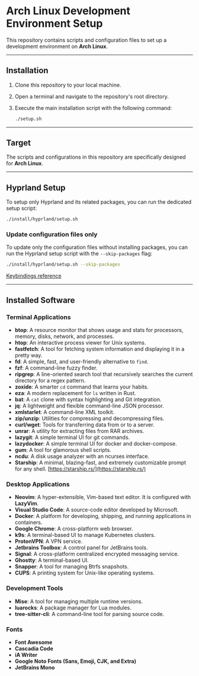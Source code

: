 # Arch Linux Development Environment Setup

This repository contains scripts and configuration files to set up a development environment on **Arch Linux**.

-----

## Installation

1. Clone this repository to your local machine.

2. Open a terminal and navigate to the repository's root directory.

3. Execute the main installation script with the following command:

    ```bash
    ./setup.sh
    ```

-----

## Target

The scripts and configurations in this repository are specifically designed for **Arch Linux**.

-----

## Hyprland Setup

To setup only Hyprland and its related packages, you can run the dedicated setup script:

```bash
./install/hyprland/setup.sh
```

### Update configuration files only

To update only the configuration files without installing packages, you can run the Hyprland setup script with the `--skip-packages` flag:

```bash
./install/hyprland/setup.sh --skip-packages
```

[Keybindings reference](./install/hyprland/README.md)

-----

## Installed Software

### Terminal Applications

* **btop**: A resource monitor that shows usage and stats for processors, memory, disks, network, and processes.
* **htop**: An interactive process viewer for Unix systems.
* **fastfetch**: A tool for fetching system information and displaying it in a pretty way.
* **fd**: A simple, fast, and user-friendly alternative to `find`.
* **fzf**: A command-line fuzzy finder.
* **ripgrep**: A line-oriented search tool that recursively searches the current directory for a regex pattern.
* **zoxide**: A smarter `cd` command that learns your habits.
* **eza**: A modern replacement for `ls` written in Rust.
* **bat**: A `cat` clone with syntax highlighting and Git integration.
* **jq**: A lightweight and flexible command-line JSON processor.
* **xmlstarlet**: A command-line XML toolkit.
* **zip/unzip**: Utilities for compressing and decompressing files.
* **curl/wget**: Tools for transferring data from or to a server.
* **unrar**: A utility for extracting files from RAR archives.
* **lazygit**: A simple terminal UI for git commands.
* **lazydocker**: A simple terminal UI for docker and docker-compose.
* **gum**: A tool for glamorous shell scripts.
* **ncdu**: A disk usage analyzer with an ncurses interface.
* **Starship**: A minimal, blazing-fast, and extremely customizable prompt for any shell. [https://starship.rs/](https://starship.rs/)

### Desktop Applications

* **Neovim**: A hyper-extensible, Vim-based text editor. It is configured with **LazyVim**.
* **Visual Studio Code**: A source-code editor developed by Microsoft.
* **Docker**: A platform for developing, shipping, and running applications in containers.
* **Google Chrome**: A cross-platform web browser.
* **k9s**: A terminal-based UI to manage Kubernetes clusters.
* **ProtonVPN**: A VPN service.
* **Jetbrains Toolbox**: A control panel for JetBrains tools.
* **Signal**: A cross-platform centralized encrypted messaging service.
* **Ghostty**: A terminal-based UI.
* **Snapper**: A tool for managing Btrfs snapshots.
* **CUPS**: A printing system for Unix-like operating systems.

### Development Tools

* **Mise**: A tool for managing multiple runtime versions.
* **luarocks**: A package manager for Lua modules.
* **tree-sitter-cli**: A command-line tool for parsing source code.

### Fonts

* **Font Awesome**
* **Cascadia Code**
* **iA Writer**
* **Google Noto Fonts (Sans, Emoji, CJK, and Extra)**
* **JetBrains Mono**